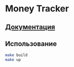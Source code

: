 # Money Tracker

## [Документация](https://mtvy.github.io/money_tracker/)

## Использование
```bash
make build
make up
```
